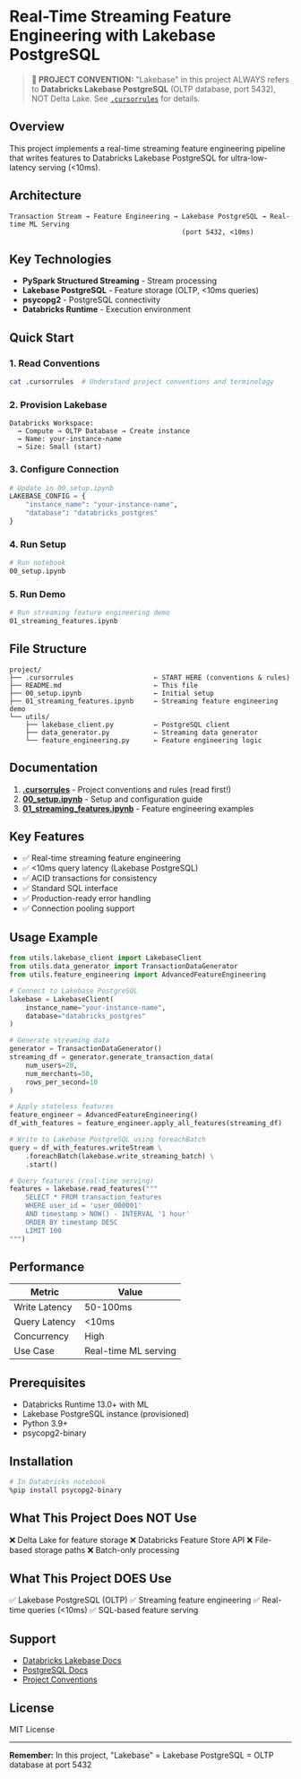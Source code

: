 # Real-Time Streaming Feature Engineering with Lakebase PostgreSQL

> **📌 PROJECT CONVENTION:** "Lakebase" in this project ALWAYS refers to **Databricks Lakebase PostgreSQL** (OLTP database, port 5432), NOT Delta Lake. See [`.cursorrules`](.cursorrules) for details.

## Overview

This project implements a real-time streaming feature engineering pipeline that writes features to Databricks Lakebase PostgreSQL for ultra-low-latency serving (<10ms).

## Architecture

```
Transaction Stream → Feature Engineering → Lakebase PostgreSQL → Real-time ML Serving
                                           (port 5432, <10ms)
```

## Key Technologies

- **PySpark Structured Streaming** - Stream processing
- **Lakebase PostgreSQL** - Feature storage (OLTP, <10ms queries)
- **psycopg2** - PostgreSQL connectivity
- **Databricks Runtime** - Execution environment

## Quick Start

### 1. Read Conventions
```bash
cat .cursorrules  # Understand project conventions and terminology
```

### 2. Provision Lakebase
```
Databricks Workspace:
  → Compute → OLTP Database → Create instance
  → Name: your-instance-name
  → Size: Small (start)
```

### 3. Configure Connection
```python
# Update in 00_setup.ipynb
LAKEBASE_CONFIG = {
    "instance_name": "your-instance-name",
    "database": "databricks_postgres"
}
```

### 4. Run Setup
```bash
# Run notebook
00_setup.ipynb
```

### 5. Run Demo
```bash
# Run streaming feature engineering demo
01_streaming_features.ipynb
```

## File Structure

```
project/
├── .cursorrules                    ← START HERE (conventions & rules)
├── README.md                       ← This file
├── 00_setup.ipynb                  ← Initial setup
├── 01_streaming_features.ipynb     ← Streaming feature engineering demo
└── utils/
    ├── lakebase_client.py          ← PostgreSQL client
    ├── data_generator.py           ← Streaming data generator
    └── feature_engineering.py      ← Feature engineering logic
```

## Documentation

1. **[.cursorrules](.cursorrules)** - Project conventions and rules (read first!)
2. **[00_setup.ipynb](00_setup.ipynb)** - Setup and configuration guide
3. **[01_streaming_features.ipynb](01_streaming_features.ipynb)** - Feature engineering examples

## Key Features

- ✅ Real-time streaming feature engineering
- ✅ <10ms query latency (Lakebase PostgreSQL)
- ✅ ACID transactions for consistency
- ✅ Standard SQL interface
- ✅ Production-ready error handling
- ✅ Connection pooling support

## Usage Example

```python
from utils.lakebase_client import LakebaseClient
from utils.data_generator import TransactionDataGenerator
from utils.feature_engineering import AdvancedFeatureEngineering

# Connect to Lakebase PostgreSQL
lakebase = LakebaseClient(
    instance_name="your-instance-name",
    database="databricks_postgres"
)

# Generate streaming data
generator = TransactionDataGenerator()
streaming_df = generator.generate_transaction_data(
    num_users=20,
    num_merchants=50,
    rows_per_second=10
)

# Apply stateless features
feature_engineer = AdvancedFeatureEngineering()
df_with_features = feature_engineer.apply_all_features(streaming_df)

# Write to Lakebase PostgreSQL using foreachBatch
query = df_with_features.writeStream \
    .foreachBatch(lakebase.write_streaming_batch) \
    .start()

# Query features (real-time serving)
features = lakebase.read_features("""
    SELECT * FROM transaction_features
    WHERE user_id = 'user_000001'
    AND timestamp > NOW() - INTERVAL '1 hour'
    ORDER BY timestamp DESC
    LIMIT 100
""")
```

## Performance

| Metric | Value |
|--------|-------|
| Write Latency | 50-100ms |
| Query Latency | <10ms |
| Concurrency | High |
| Use Case | Real-time ML serving |

## Prerequisites

- Databricks Runtime 13.0+ with ML
- Lakebase PostgreSQL instance (provisioned)
- Python 3.9+
- psycopg2-binary

## Installation

```bash
# In Databricks notebook
%pip install psycopg2-binary
```

## What This Project Does NOT Use

❌ Delta Lake for feature storage
❌ Databricks Feature Store API
❌ File-based storage paths
❌ Batch-only processing

## What This Project DOES Use

✅ Lakebase PostgreSQL (OLTP)
✅ Streaming feature engineering
✅ Real-time queries (<10ms)
✅ SQL-based feature serving

## Support

- [Databricks Lakebase Docs](https://docs.databricks.com/lakebase/)
- [PostgreSQL Docs](https://www.postgresql.org/docs/)
- [Project Conventions](PROJECT_CONVENTIONS.md)

## License

MIT License

---

**Remember:** In this project, "Lakebase" = Lakebase PostgreSQL = OLTP database at port 5432
